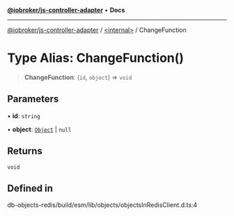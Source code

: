 [**@iobroker/js-controller-adapter**](../../README.md) • **Docs**

***

[@iobroker/js-controller-adapter](../../globals.md) / [\<internal\>](../README.md) / ChangeFunction

# Type Alias: ChangeFunction()

> **ChangeFunction**: (`id`, `object`) => `void`

## Parameters

• **id**: `string`

• **object**: [`Object`](Object.md) \| `null`

## Returns

`void`

## Defined in

db-objects-redis/build/esm/lib/objects/objectsInRedisClient.d.ts:4
